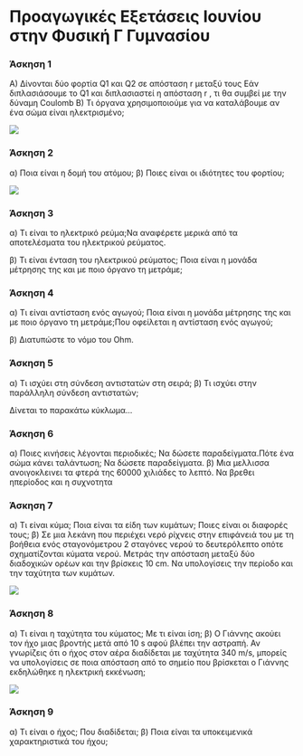 # Προαγωγικές Εξετάσεις Ιουνίου στην Φυσική Γ Γυμνασίου

### Άσκηση 1

Α) Δίνονται δύο φορτία Q1 και Q2 σε απόσταση r μεταξύ τους
Εάν διπλασιάσουμε το Q1 και διπλασιαστεί η απόσταση r , τι θα συμβεί με την δύναμη Coulomb
Β) Τι όργανα χρησιμοποιούμε για να καταλάβουμε αν ένα σώμα είναι
ηλεκτρισμένο;

![](http://ebooks.edu.gr/modules/ebook/show.php/DSGYM-C201/531/3516,14425/images/img1_35.jpg)

### Άσκηση 2

α) Ποια είναι η δομή του ατόμου;
β) Ποιες είναι οι ιδιότητες του φορτίου;

![](https://fysikafysikh.files.wordpress.com/2014/09/atom.jpg)

### Άσκηση 3

α) Τι είναι το ηλεκτρικό ρεύμα;Να αναφέρετε μερικά από τα αποτελέσματα του ηλεκτρικού ρεύματος.

β) Τι είναι ένταση του ηλεκτρικού ρεύματος; Ποια είναι η μονάδα μέτρησης της
και με ποιο όργανο τη μετράμε;

### Άσκηση 4

α) Τι είναι αντίσταση ενός αγωγού; Ποια είναι η μονάδα μέτρησης της και με
ποιο όργανο τη μετράμε;Που οφείλεται η αντίσταση ενός αγωγού;

β) Διατυπώστε το νόμο του Ohm.

### Άσκηση 5

α) Τι ισχύει στη σύνδεση αντιστατών στη σειρά;
β) Τι ισχύει στην παράλληλη σύνδεση αντιστατών;

Δίνεται το παρακάτω κύκλωμα...


### Άσκηση 6
α) Ποιες κινήσεις λέγονται περιοδικές; Να δώσετε παραδείγματα.Πότε ένα σώμα κάνει ταλάντωση; Να δώσετε παραδείγματα.
β) Μια μελλισσα ανοιγοκλεινει τα φτερά της 60000 χιλιάδες το λεπτό. Να βρεθει ηπερίοδος και η συχνοτητα

### Άσκηση 7
α) Τι είναι κύμα;   Ποια είναι τα είδη των κυμάτων; Ποιες είναι οι διαφορές τους;
β) Σε μια λεκάνη που περιέχει νερό ρίχνεις στην επιφάνειά του με τη βοήθεια ενός σταγονόμετρου 2 σταγόνες νερού το δευτερόλεπτο οπότε σχηματίζονται κύματα νερού. Μετράς την απόσταση μεταξύ δύο διαδοχικών ορέων και την βρίσκεις 10 cm. Να υπολογίσεις την περίοδο και την ταχύτητα των κυμάτων.

![](https://3.bp.blogspot.com/-N3BIqmILKCA/UnmmSs15fiI/AAAAAAAAaEw/WI37qizQO7s/s1600/%CE%9A%CE%A5%CE%9C%CE%91%CE%A4%CE%91(33).png)

### Άσκηση 8
α) Τι είναι η ταχύτητα του κύματος; Με τι είναι ίση;
β) Ο Γιάννης ακούει τον ήχο μιας βροντής μετά από 10 s αφού βλέπει την αστραπή. Αν γνωρίζεις ότι ο ήχος στον αέρα διαδίδεται με ταχύτητα 340 m/s, μπορείς να υπολογίσεις σε ποια απόσταση από το σημείο που βρίσκεται ο Γιάννης εκδηλώθηκε η ηλεκτρική εκκένωση;

![](https://upload.wikimedia.org/wikipedia/commons/thumb/b/b1/Waves_in_Box.svg/220px-Waves_in_Box.svg.png)

### Άσκηση 9

α) Τι είναι ο ήχος; Που διαδίδεται;
β) Ποια είναι τα υποκειμενικά χαρακτηριστικά του ήχου;


